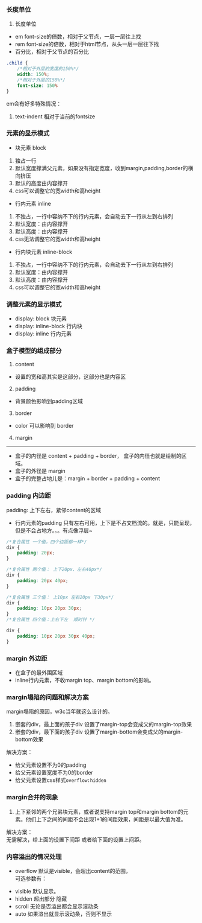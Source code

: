### 长度单位

1. 长度单位

* em font-size的倍数，相对于父节点，一层一层往上找
* rem font-size的倍数，相对于html节点，从头一层一层往下找
* 百分比，相对于父节点的百分比

```css
.child {
    /*相对于外层的宽度的150%*/
    width: 150%;
    /*相对于外层的150%*/
    font-size: 150%
}

```

em会有好多特殊情况：

1. text-indent 相对于当前的fontsize

### 元素的显示模式

- 块元素 block

1. 独占一行
2. 默认宽度撑满父元素，如果没有指定宽度，收到margin,padding,border的横向挤压
3. 默认的高度由内容撑开
4. css可以调整它的宽width和高height

- 行内元素 inline

1. 不独占，一行中容纳不下的行内元素，会自动去下一行从左到右排列
2. 默认宽度：由内容撑开
3. 默认高度：由内容撑开
4. css无法调整它的宽width和高height

- 行内块元素 inline-block

1. 不独占，一行中容纳不下的行内元素，会自动去下一行从左到右排列
2. 默认宽度：由内容撑开
3. 默认高度：由内容撑开
4. css可以调整它的宽width和高height

### 调整元素的显示模式

* display: block 块元素
* display: inline-block 行内块
* display: inline 行内元素

### 盒子模型的组成部分

1. content

* 设置的宽和高其实是这部分，这部分也是内容区

2. padding

* 背景颜色影响到padding区域

3. border

* color 可以影响到 border

4. margin

---

- 盒子的内径是 content + padding + border， 盒子的内径也就是绘制的区域。
- 盒子的外径是 margin
- 盒子的完整占地儿是：margin + border + padding + content

### padding 内边距

padding: 上下左右，紧邻content的区域

* 行内元素的padding 只有左右可用，上下是不占文档流的。就是，只能呈现，但是不会占地方。。。有点像浮层~

```css
/*复合属性 一个值，四个边距都一样*/
div {
    padding: 20px;
}

/*复合属性 两个值： 上下20px、左右40px*/
div {
    padding: 20px 40px;
}

/*复合属性 三个值： 上10px 左右20px 下30px*/
div {
    padding: 10px 20px 30px;
}
/*复合属性 四个值：上右下左  顺时针 */

div {
    padding: 10px 20px 30px 40px;
}

```

### margin 外边距
* 在盒子的最外围区域
* inline行内元素，不收margin top、margin bottom的影响。

### margin塌陷的问题和解决方案
margin塌陷的原因，w3c当年就这么设计的。
1. 嵌套的div，最上面的孩子div 设置了margin-top会变成父的margin-top效果
2. 嵌套的div，最下面的孩子div 设置了margin-bottom会变成父的margin-bottom效果

解决方案：
* 给父元素设置不为0的padding
* 给父元素设置宽度不为0的border
* 给父元素设置css样式`overflow:hidden`

### margin合并的现象
1. 上下紧邻的两个兄弟块元素，或者说支持margin top和margin bottom的元素。他们上下之间的间距不会出现1+1的间距效果，间距是以最大值为准。

解决方案：  
无需解决，给上面的设置下间距 或者给下面的设置上间距。

### 内容溢出的情况处理
* overflow 默认是visible，会超出content的范围，  
可选参数有：
- visible 默认显示。
- hidden  超出部分 隐藏
- scroll 无论是否溢出都会显示滚动条
- auto  如果溢出就显示滚动条，否则不显示